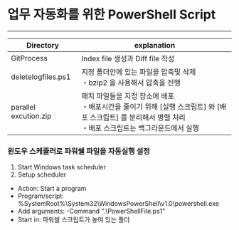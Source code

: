 # 업무 자동화를 위한 PowerShell Script

---

| Directory             | explanation                                                                                                                                                  |
| --------------------- | ------------------------------------------------------------------------------------------------------------------------------------------------------------ |
| GitProcess            | Index file 생성과 Diff file 작성                                                                                                                             |
| deletelogfiles.ps1    | 지정 폴더안에 있는 파일을 압축및 삭제<br>・bzip2 을 사용해서 압축을 진행                                                                                     |
| parallel excution.zip | 패치 파일들을 지정 장소에 배포<br>・배포시간을 줄이기 위해 [실행 스크립트] 와 [배포 스크립트] 를 분리해서 병렬 처리<br>・배포 스크립트는 백그라운드에서 실행 |

### 윈도우 스케쥴러로 파워쉘 파일을 자동실행 설정

1.  Start Windows task scheduler
2.  Setup scheduler

- Action: Start a program
- Program/script: %SystemRoot%\System32\WindowsPowerShell\v1.0\powershell.exe
- Add arguments: -Command ".\PowerShellFile.ps1"
- Start in: 파워쉘 스크립트가 놓여 있는 폴더
